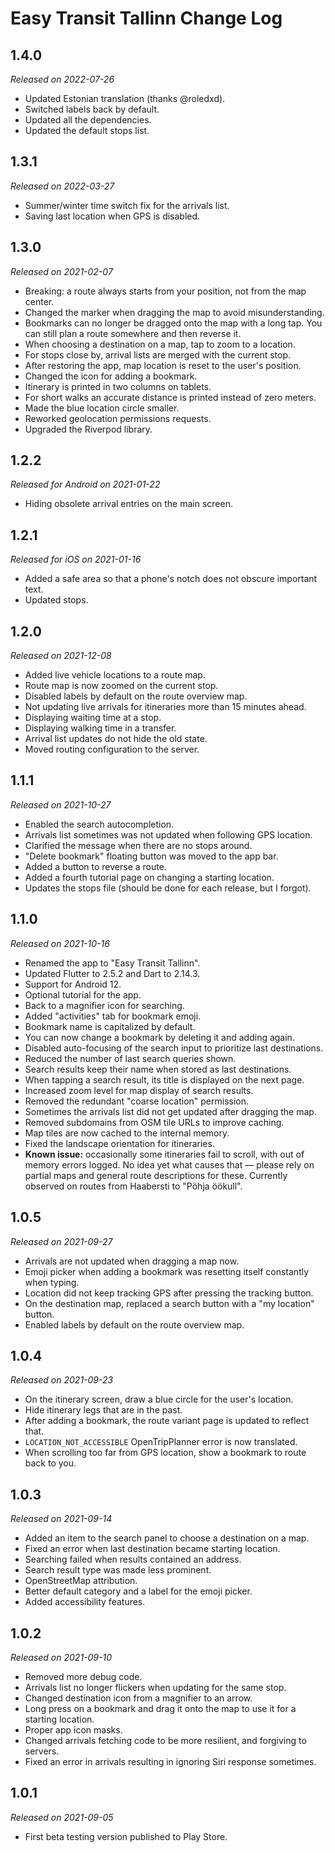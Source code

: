 # Easy Transit Tallinn Change Log

## 1.4.0

_Released on 2022-07-26_

- Updated Estonian translation (thanks @roledxd).
- Switched labels back by default.
- Updated all the dependencies.
- Updated the default stops list.

## 1.3.1

_Released on 2022-03-27_

- Summer/winter time switch fix for the arrivals list.
- Saving last location when GPS is disabled.

## 1.3.0

_Released on 2021-02-07_

- Breaking: a route always starts from your position, not from the map center.
- Changed the marker when dragging the map to avoid misunderstanding.
- Bookmarks can no longer be dragged onto the map with a long tap.
  You can still plan a route somewhere and then reverse it.
- When choosing a destination on a map, tap to zoom to a location.
- For stops close by, arrival lists are merged with the current stop.
- After restoring the app, map location is reset to the user's position.
- Changed the icon for adding a bookmark.
- Itinerary is printed in two columns on tablets.
- For short walks an accurate distance is printed instead of zero meters.
- Made the blue location circle smaller.
- Reworked geolocation permissions requests.
- Upgraded the Riverpod library.

## 1.2.2

_Released for Android on 2021-01-22_

- Hiding obsolete arrival entries on the main screen.

## 1.2.1

_Released for iOS on 2021-01-16_

- Added a safe area so that a phone's notch does not obscure important text.
- Updated stops.

## 1.2.0

_Released on 2021-12-08_

- Added live vehicle locations to a route map.
- Route map is now zoomed on the current stop.
- Disabled labels by default on the route overview map.
- Not updating live arrivals for itineraries more than 15 minutes ahead.
- Displaying waiting time at a stop.
- Displaying walking time in a transfer.
- Arrival list updates do not hide the old state.
- Moved routing configuration to the server.

## 1.1.1

_Released on 2021-10-27_

- Enabled the search autocompletion.
- Arrivals list sometimes was not updated when following GPS location.
- Clarified the message when there are no stops around.
- "Delete bookmark" floating button was moved to the app bar.
- Added a button to reverse a route.
- Added a fourth tutorial page on changing a starting location.
- Updates the stops file (should be done for each release, but I forgot).

## 1.1.0

_Released on 2021-10-16_

- Renamed the app to "Easy Transit Tallinn".
- Updated Flutter to 2.5.2 and Dart to 2.14.3.
- Support for Android 12.
- Optional tutorial for the app.
- Back to a magnifier icon for searching.
- Added "activities" tab for bookmark emoji.
- Bookmark name is capitalized by default.
- You can now change a bookmark by deleting it and adding again.
- Disabled auto-focusing of the search input to prioritize last destinations.
- Reduced the number of last search queries shown.
- Search results keep their name when stored as last destinations.
- When tapping a search result, its title is displayed on the next page.
- Increased zoom level for map display of search results.
- Removed the redundant "coarse location" permission.
- Sometimes the arrivals list did not get updated after dragging the map.
- Removed subdomains from OSM tile URLs to improve caching.
- Map tiles are now cached to the internal memory.
- Fixed the landscape orientation for itineraries.
- **Known issue:** occasionally some itineraries fail to scroll, with
  out of memory errors logged. No idea yet what causes that — please
  rely on partial maps and general route descriptions for these.
  Currently observed on routes from Haabersti to "Pöhja öökull".

## 1.0.5

_Released on 2021-09-27_

- Arrivals are not updated when dragging a map now.
- Emoji picker when adding a bookmark was resetting itself constantly when typing.
- Location did not keep tracking GPS after pressing the tracking button.
- On the destination map, replaced a search button with a "my location" button.
- Enabled labels by default on the route overview map.

## 1.0.4

_Released on 2021-09-23_

- On the itinerary screen, draw a blue circle for the user's location.
- Hide itinerary legs that are in the past.
- After adding a bookmark, the route variant page is updated to reflect that.
- `LOCATION_NOT_ACCESSIBLE` OpenTripPlanner error is now translated.
- When scrolling too far from GPS location, show a bookmark to route back to you.

## 1.0.3

_Released on 2021-09-14_

- Added an item to the search panel to choose a destination on a map.
- Fixed an error when last destination became starting location.
- Searching failed when results contained an address.
- Search result type was made less prominent.
- OpenStreetMap attribution.
- Better default category and a label for the emoji picker.
- Added accessibility features.

## 1.0.2

_Released on 2021-09-10_

- Removed more debug code.
- Arrivals list no longer flickers when updating for the same stop.
- Changed destination icon from a magnifier to an arrow.
- Long press on a bookmark and drag it onto the map to use it
  for a starting location.
- Proper app icon masks.
- Changed arrivals fetching code to be more resilient, and forgiving to servers.
- Fixed an error in arrivals resulting in ignoring Siri response sometimes.

## 1.0.1

_Released on 2021-09-05_

- First beta testing version published to Play Store.
